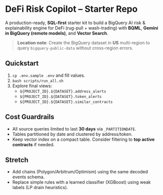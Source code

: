 # DeFi Risk Copilot – Starter Repo

A production-ready, **SQL-first** starter kit to build a BigQuery AI risk & explainability engine for DeFi (rug-pull + wash-trading) with **BQML**, **Gemini in BigQuery (remote models)**, and **Vector Search**.

> **Location note**: Create the BigQuery dataset in **US** multi-region to query `bigquery-public-data` without cross-region errors.

## Quickstart
1. `cp .env.sample .env` and fill values.
2. `bash scripts/run_all.sh`
3. Explore final views:
   - `${PROJECT_ID}.${DATASET}.address_alerts`
   - `${PROJECT_ID}.${DATASET}.token_alerts`
   - `${PROJECT_ID}.${DATASET}.similar_contracts`

## Cost Guardrails
- All source queries limited to last **30 days** via `_PARTITIONDATE`.
- Tables partitioned by date and clustered by address/token.
- Keep vector index on a compact table. Consider filtering to **top active contracts** if needed.

## Stretch
- Add chains (Polygon/Arbitrum/Optimism) using the same decoded events schema.
- Replace simple rules with a learned classifier (XGBoost) using weak labels (LP drain heuristics).
